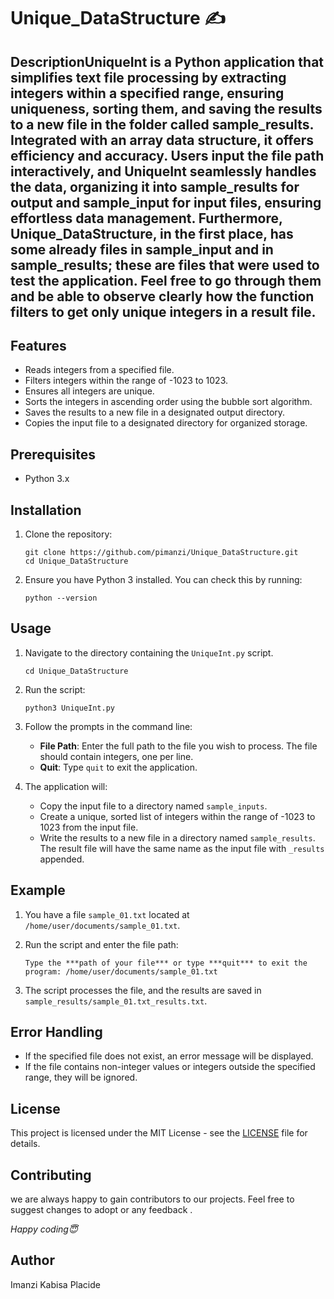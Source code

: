 # Unique_DataStructure ✍️

## DescriptionUniqueInt is a Python application that simplifies text file processing by extracting integers within a specified range, ensuring uniqueness, sorting them, and saving the results to a new file in the folder called sample_results. Integrated with an array data structure, it offers efficiency and accuracy. Users input the file path interactively, and UniqueInt seamlessly handles the data, organizing it into sample_results for output and sample_input for input files, ensuring effortless data management. Furthermore, Unique_DataStructure, in the first place, has some already files in sample_input and in sample_results; these are files that were used to test the application. Feel free to go through them and be able to observe clearly how the function filters to get only unique integers in a result file.

## Features

- Reads integers from a specified file.
- Filters integers within the range of -1023 to 1023.
- Ensures all integers are unique.
- Sorts the integers in ascending order using the bubble sort algorithm.
- Saves the results to a new file in a designated output directory.
- Copies the input file to a designated directory for organized storage.

## Prerequisites

- Python 3.x

## Installation

1. Clone the repository:

    ```
    git clone https://github.com/pimanzi/Unique_DataStructure.git
    cd Unique_DataStructure
    ```

2. Ensure you have Python 3 installed. You can check this by running:

    ```
    python --version
    ```

## Usage

1. Navigate to the directory containing the `UniqueInt.py` script.

    ```
    cd Unique_DataStructure
    ```

2. Run the script:

    ```
    python3 UniqueInt.py
    ```

3. Follow the prompts in the command line:

    - **File Path**: Enter the full path to the file you wish to process. The file should contain integers, one per line.
    - **Quit**: Type `quit` to exit the application.

4. The application will:

    - Copy the input file to a directory named `sample_inputs`.
    - Create a unique, sorted list of integers within the range of -1023 to 1023 from the input file.
    - Write the results to a new file in a directory named `sample_results`. The result file will have the same name as the input file with `_results` appended.

## Example

1. You have a file `sample_01.txt` located at `/home/user/documents/sample_01.txt`.

2. Run the script and enter the file path:

    ```
    Type the ***path of your file*** or type ***quit*** to exit the program: /home/user/documents/sample_01.txt
    ```

3. The script processes the file, and the results are saved in `sample_results/sample_01.txt_results.txt`.

## Error Handling

- If the specified file does not exist, an error message will be displayed.
- If the file contains non-integer values or integers outside the specified range, they will be ignored.

## License

This project is licensed under the MIT License - see the [LICENSE](LICENSE) file for details.

## Contributing

we are always happy to gain contributors to our projects. Feel free to suggest changes to  adopt or any feedback .

*Happy coding😇*

## Author
Imanzi Kabisa Placide 
